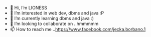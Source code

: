 - 👋 Hi, I’m LIONESS
- 👀 I’m interested in web dev, dbms and java :P 
- 🌱 I’m currently learning dbms and java :)
- 💞️ I’m looking to collaborate on ..hmmmmm 
- 📫 How to reach me ..https://www.facebook.com/jecka.borbano.1

<!---
Borbano2022/Borbano2022 is a ✨ special ✨ repository because its `README.md` (this file) appears on your GitHub profile.
You can click the Preview link to take a look at your changes.
--->
